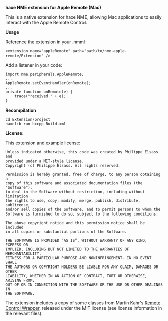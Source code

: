 **haxe NME extension for Apple Remote (Mac)**

This is a native extension for haxe NME, allowing Mac applications to easily 
interact with the Apple Remote Control.

**Usage**

Reference the extension in your .nmml:

    <extension name="appleRemote" path="path/to/nme-apple-remote/Extension" />

Add a listener in your code:

    import nme.peripherals.AppleRemote;
    ...
    AppleRemote.setEventHandler(onRemote);
    ...
    private function onRemote(e) {
        trace("received " + e);
    }


**Recompilation**

    cd Extension/project
    haxelib run hxcpp Build.xml

**License:**

This extension and example license:

    Unless indicated otherwise, this code was created by Philippe Elsass and
    provided under a MIT-style license. 
    Copyright (c) Philippe Elsass. All rights reserved.

    Permission is hereby granted, free of charge, to any person obtaining a 
    copy of this software and associated documentation files (the "Software"),
    to deal in the Software without restriction, including without limitation
    the rights to use, copy, modify, merge, publish, distribute, sublicense,
    and/or sell copies of the Software, and to permit persons to whom the
    Software is furnished to do so, subject to the following conditions:

    The above copyright notice and this permission notice shall be included
    in all copies or substantial portions of the Software.

    THE SOFTWARE IS PROVIDED “AS IS”, WITHOUT WARRANTY OF ANY KIND, EXPRESS OR
    IMPLIED, INCLUDING BUT NOT LIMITED TO THE WARRANTIES OF MERCHANTABILITY,
    FITNESS FOR A PARTICULAR PURPOSE AND NONINFRINGEMENT. IN NO EVENT SHALL 
    THE AUTHORS OR COPYRIGHT HOLDERS BE LIABLE FOR ANY CLAIM, DAMAGES OR OTHER
    LIABILITY, WHETHER IN AN ACTION OF CONTRACT, TORT OR OTHERWISE, ARISING FROM,
    OUT OF OR IN CONNECTION WITH THE SOFTWARE OR THE USE OR OTHER DEALINGS IN
    THE SOFTWARE.

The extension includes a copy of some classes from Martin Kahr's [Remote Control 
Wrapper][1], released under the MIT license (see license information in the relevant
files).

[1]: http://martinkahr.com/source-code/


